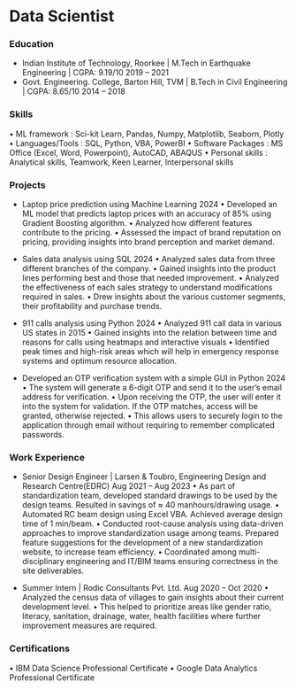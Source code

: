 # Data Scientist

### Education
- Indian Institute of Technology, Roorkee | M.Tech in Earthquake Engineering | CGPA: 9.19/10               2019 – 2021
- Govt. Engineering. College, Barton Hill, TVM | B.Tech in Civil Engineering | CGPA: 8.65/10               2014 – 2018

### Skills
• ML framework        :   Sci-kit Learn, Pandas, Numpy, Matplotlib, Seaborn, Plotly
• Languages/Tools      :   SQL, Python, VBA, PowerBI 
• Software Packages   :   MS Office (Excel, Word, Powerpoint), AutoCAD, ABAQUS
• Personal skills          :  Analytical skills, Teamwork, Keen Learner, Interpersonal skills

### Projects
-	Laptop price prediction using Machine Learning						                         	                          2024
•	Developed an ML model that predicts laptop prices with an accuracy of 85% using Gradient Boosting algorithm.
•	Analyzed how different features contribute to the pricing. 
•	Assessed the impact of brand reputation on pricing, providing insights into brand perception and market demand.

- Sales data analysis using SQL										                                                              2024
•	Analyzed sales data from three different branches of the company. 
•	Gained insights into the product lines performing best and those that needed improvement. 
•	Analyzed the effectiveness of each sales strategy to understand modifications required in sales. 
•	Drew insights about the various customer segments, their profitability and purchase trends.

-	911 calls analysis using Python										                                                            2024
•	Analyzed 911 call data in various US states in 2015
•	Gained insights into the relation between time and reasons for calls using heatmaps and interactive visuals
•	Identified peak times and high-risk areas which will help in emergency response systems and optimum resource allocation.

-	Developed an OTP verification system with a simple GUI in Python					                                    2024
•	The system will generate a 6-digit OTP and send it to the user’s email address for verification. 
•	Upon receiving the OTP, the user will enter it into the system for validation. If the OTP matches, access will be granted, otherwise rejected.
•	This allows users to securely login to the application through email without requiring to remember complicated passwords.

### Work Experience 
- Senior Design Engineer | Larsen & Toubro, Engineering Design and Research Centre(EDRC)                    Aug 2021 – Aug 2023
•	As part of standardization team, developed standard drawings to be used by the design teams. Resulted in savings of  ≈ 40 manhours/drawing usage.
•	Automated RC beam design using Excel VBA. Achieved average design time of 1 min/beam.
•	Conducted root-cause analysis using data-driven approaches to improve standardization usage among teams. Prepared feature suggestions for the development of a new standardization website, to increase team efficiency.
•	Coordinated among multi-disciplinary engineering and IT/BIM teams ensuring correctness in the site deliverables.

- Summer Intern | Rodic Consultants Pvt. Ltd.                                                     	        Aug 2020 – Oct 2020
•	Analyzed the census data of villages to gain insights about their current development level.
•	This helped to prioritize areas like gender ratio, literacy, sanitation, drainage, water, health facilities where further improvement measures are required.

### Certifications
•	IBM Data Science Professional Certificate 
•	Google Data Analytics Professional Certificate


